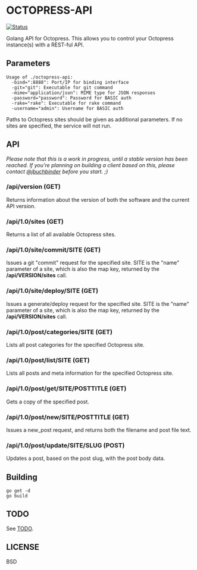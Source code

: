 # OCTOPRESS-API

[![Status](https://secure.travis-ci.org/jbuchbinder/octopress-api.png)](http://travis-ci.org/jbuchbinder/octopress-api)

Golang API for Octopress. This allows you to control your Octopress instance(s)
with a REST-ful API.

## Parameters

```
Usage of ./octopress-api:
  -bind=":8888": Port/IP for binding interface
  -git="git": Executable for git command
  -mime="application/json": MIME type for JSON responses
  -password="password": Password for BASIC auth
  -rake="rake": Executable for rake command
  -username="admin": Username for BASIC auth
```

Paths to Octopress sites should be given as additional parameters. If no sites are
specified, the service will not run.

## API

*Please note that this is a work in progress, until a stable version has been reached.
If you're planning on building a client based on this, please contact 
[@jbuchbinder](https://twitter.com/jbuchbinder) before you start. ;)*

### /api/version (GET)

Returns information about the version of both the software and the current API version.

### /api/1.0/sites (GET)

Returns a list of all available Octopress sites.

### /api/1.0/site/commit/SITE (GET)

Issues a git "commit" request for the specified site. SITE is the "name" parameter
of a site, which is also the map key, returned by the **/api/VERSION/sites** call.

### /api/1.0/site/deploy/SITE (GET)

Issues a generate/deploy request for the specified site. SITE is the "name" parameter
of a site, which is also the map key, returned by the **/api/VERSION/sites** call.

### /api/1.0/post/categories/SITE (GET)

Lists all post categories for the specified Octopress site.

### /api/1.0/post/list/SITE (GET)

Lists all posts and meta information for the specified Octopress site.

### /api/1.0/post/get/SITE/POSTTITLE (GET)

Gets a copy of the specified post.

### /api/1.0/post/new/SITE/POSTTITLE (GET)

Issues a new_post request, and returns both the filename and post file text.

### /api/1.0/post/update/SITE/SLUG (POST)

Updates a post, based on the post slug, with the post body data.

## Building

```
go get -d
go build
```

## TODO

See [TODO](https://github.com/jbuchbinder/octopress-api/blob/master/TODO.md).

## LICENSE

BSD

